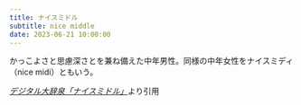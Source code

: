 ```yaml
---
title: ナイスミドル
subtitle: nice middle
date: 2023-06-21 10:00:00
---
```


かっこよさと思慮深さとを兼ね備えた中年男性。同様の中年女性をナイスミディ（nice midi）ともいう。

<cite>[デジタル大辞泉「ナイスミドル」](https://dictionary.goo.ne.jp/word/%E3%83%8A%E3%82%A4%E3%82%B9%E3%83%9F%E3%83%89%E3%83%AB/)</cite>より引用